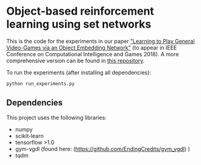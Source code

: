 # Object-based reinforcement learning using set networks

This is the code for the experiments in our paper ["Learning to Play General Video-Games via an Object Embedding Network"](https://arxiv.org/abs/1803.05262) (to appear in IEEE Conference on Computational Intelligence and Games 2018). A more comprehensive version can be found in [this repository](https://github.com/EndingCredits/Neural-Episodic-Control).

To run the experiments (after installing all dependencies):
```bash
python run_experiments.py
```

## Dependencies

This project uses the following libraries:
* numpy 
* scikit-learn
* tensorflow >1.0
* gym-vgdl (found here: (https://github.com/EndingCredits/gym_vgdl) )
* tqdm
